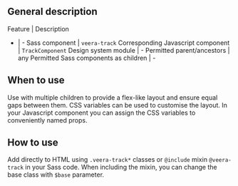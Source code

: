 ## General description

Feature | Description
- | -
Sass component | `veera-track`
Corresponding Javascript component | `TrackComponent`
Design system module | -
Permitted parent/ancestors | any
Permitted Sass components as children | -

## When to use

Use with multiple children to provide a flex-like layout and ensure equal gaps between them. CSS variables can be used to customise the layout. In your Javascript component you can assign the CSS variables to conveniently named props.

## How to use

Add directly to HTML using `.veera-track*` classes or `@include` mixin `@veera-track` in your Sass code. When including the mixin, you can change the base class with `$base` parameter.

